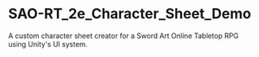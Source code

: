 # SAO-RT_2e_Character_Sheet_Demo
 A custom character sheet creator for a Sword Art Online Tabletop RPG using Unity's UI system.
